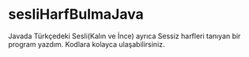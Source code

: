 # sesliHarfBulmaJava
Javada Türkçedeki Sesli(Kalın ve İnce) ayrıca Sessiz harfleri tanıyan bir program yazdım. Kodlara kolayca ulaşabilirsiniz.
